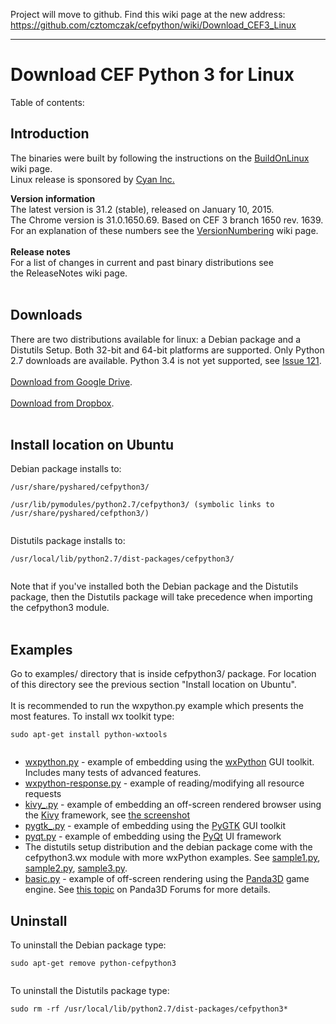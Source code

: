 Project will move to github. Find this wiki page at the new address: https://github.com/cztomczak/cefpython/wiki/Download_CEF3_Linux


---


# Download CEF Python 3 for Linux #

Table of contents:


## Introduction ##

The binaries were built by following the instructions on the [BuildOnLinux](BuildOnLinux.md) wiki page.<br>
Linux release is sponsored by <a href='http://www.cyaninc.com/'>Cyan Inc.</a>

<b>Version information</b><br>
The latest version is 31.2 (stable), released on January 10, 2015.<br>
The Chrome version is 31.0.1650.69. Based on CEF 3 branch 1650 rev. 1639.<br>
For an explanation of these numbers see the <a href='VersionNumbering.md'>VersionNumbering</a> wiki page.<br>
<br>
<b>Release notes</b><br>
For a list of changes in current and past binary distributions see<br>
the ReleaseNotes wiki page.<br>
<br>
<h2>Downloads</h2>

There are two distributions available for linux: a Debian package and a Distutils Setup. Both 32-bit and 64-bit platforms are supported. Only Python 2.7 downloads are available. Python 3.4 is not yet supported, see <a href='https://code.google.com/p/cefpython/issues/detail?id=121'>Issue 121</a>.<br>
<br>
<a href='https://drive.google.com/folderview?id=0B1di2XiBBfacOFpJb1dERGZSRnc&usp=drive_web#list'>Download from Google Drive</a>.<br>
<br>
<a href='https://www.dropbox.com/sh/zar95p27yznuiv1/AACjDpU4NGtPFC5I5sS1TI22a?dl=0'>Download from Dropbox</a>.<br>
<br>
<h2>Install location on Ubuntu</h2>

Debian package installs to:<br>
<pre><code>/usr/share/pyshared/cefpython3/<br>
/usr/lib/pymodules/python2.7/cefpython3/ (symbolic links to /usr/share/pyshared/cefpthon3/)<br>
</code></pre>

Distutils package installs to:<br>
<pre><code>/usr/local/lib/python2.7/dist-packages/cefpython3/<br>
</code></pre>

Note that if you've installed both the Debian package and the Distutils package, then the Distutils package will take precedence when importing the cefpython3 module.<br>
<br>
<h2>Examples</h2>

Go to examples/ directory that is inside cefpython3/ package. For location of this directory see the previous section "Install location on Ubuntu".<br>
<br>
It is recommended to run the wxpython.py example which presents the most features. To install wx toolkit type:<br>
<pre><code>sudo apt-get install python-wxtools<br>
</code></pre>

<ul><li><a href='https://code.google.com/p/cefpython/source/browse/cefpython/cef3/linux/binaries_64bit/wxpython.py'>wxpython.py</a> - example of embedding using the <a href='http://www.wxpython.org/'>wxPython</a> GUI toolkit. Includes many tests of advanced features.<br>
</li><li><a href='https://code.google.com/p/cefpython/source/browse/cefpython/cef3/linux/binaries_64bit/wxpython-response.py'>wxpython-response.py</a> - example of reading/modifying all resource requests<br>
</li><li><a href='https://code.google.com/p/cefpython/source/browse/cefpython/cef3/linux/binaries_64bit/kivy_.py'>kivy_.py</a> - example of embedding an off-screen rendered browser using the <a href='http://kivy.org/'>Kivy</a> framework, see <a href='Kivy.md'>the screenshot</a>
</li><li><a href='https://code.google.com/p/cefpython/source/browse/cefpython/cef3/linux/binaries_64bit/pygtk_.py'>pygtk_.py</a> - example of embedding using the <a href='http://www.pygtk.org/'>PyGTK</a> GUI toolkit<br>
</li><li><a href='https://code.google.com/p/cefpython/source/browse/cefpython/cef3/linux/binaries_64bit/pyqt.py'>pyqt.py</a> - example of embedding using the <a href='http://www.riverbankcomputing.co.uk/software/pyqt/intro'>PyQt</a> UI framework<br>
</li><li>The distutils setup distribution and the debian package come with the cefpython3.wx module with more wxPython examples. See <a href='https://code.google.com/p/cefpython/source/browse/cefpython/cef3/wx-subpackage/examples/sample1.py'>sample1.py</a>, <a href='https://code.google.com/p/cefpython/source/browse/cefpython/cef3/wx-subpackage/examples/sample2.py'>sample2.py</a>, <a href='https://code.google.com/p/cefpython/source/browse/cefpython/cef3/wx-subpackage/examples/sample3.py'>sample3.py</a>.<br>
</li><li><a href='https://gist.github.com/croxis/9789973'>basic.py</a> - example of off-screen rendering using the <a href='http://www.panda3d.org/'>Panda3D</a> game engine. See <a href='http://www.panda3d.org/forums/viewtopic.php?f=8&t=16861'>this topic</a> on Panda3D Forums for more details.</li></ul>

<h2>Uninstall</h2>

To uninstall the Debian package type:<br>
<pre><code>sudo apt-get remove python-cefpython3<br>
</code></pre>

To uninstall the Distutils package type:<br>
<pre><code>sudo rm -rf /usr/local/lib/python2.7/dist-packages/cefpython3*<br>
</code></pre>